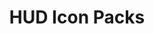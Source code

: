 ---
title: HUD Icon Packs
description: HUD Icon Packs for Resource Redirect
parent: Resource Redirect
grand_parent: WindHawk
permalink: /windhawk/resource-redirect/hud-series
---